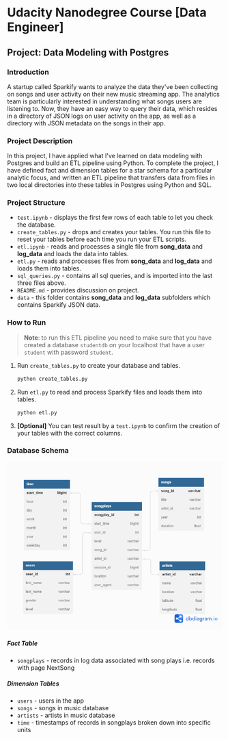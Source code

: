 # Udacity Nanodegree Course [Data Engineer]

## Project: Data Modeling with Postgres

### Introduction

A startup called Sparkify wants to analyze the data they've been collecting on songs and user activity on their new music streaming app. The analytics team is particularly interested in understanding what songs users are listening to. Now, they have an easy way to query their data, which resides in a directory of JSON logs on user activity on the app, as well as a directory with JSON metadata on the songs in their app.

### Project Description

In this project, I have applied what I've learned on data modeling with Postgres and build an ETL pipeline using Python. To complete the project, I have defined fact and dimension tables for a star schema for a particular analytic focus, and written an ETL pipeline that transfers data from files in two local directories into these tables in Postgres using Python and SQL.

### Project Structure

- `test.ipynb` - displays the first few rows of each table to let you check the database.
- `create_tables.py` - drops and creates your tables. You run this file to reset your tables before each time you run your ETL scripts.
- `etl.ipynb` - reads and processes a single file from **song_data** and **log_data** and loads the data into tables.
- `etl.py` - reads and processes files from **song_data** and **log_data** and loads them into tables.
- `sql_queries.py` - contains all sql queries, and is imported into the last three files above.
- `README.md` - provides discussion on project.
- `data` - this folder contains **song_data** and **log_data** subfolders which contains Sparkify JSON data.

### How to Run

> **Note**: to run this ETL pipeline you need to make sure that you have created a database `studentdb` on your localhost that have a  user `student` with password `student`.

1. Run `create_tables.py` to create your database and tables.
    ```bash
    python create_tables.py
    ```
2. Run `etl.py` to read and process Sparkify files and loads them into tables.
    ```bash
    python etl.py
    ```
3. **[Optional]** You can test result by a `test.ipynb` to confirm the creation of your tables with the correct columns.

### Database Schema

![pg_schema](./pg_schema.png)

##### Fact Table
- `songplays` - records in log data associated with song plays i.e. records with page NextSong

##### Dimension Tables
- `users` - users in the app
- `songs` - songs in music database
- `artists` - artists in music database
- `time` - timestamps of records in songplays broken down into specific units
